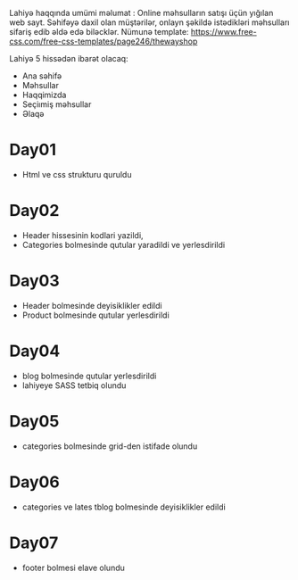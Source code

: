 Lahiyə haqqında umümi məlumat : Online məhsulların satışı üçün yığılan web sayt. Səhifəyə daxil olan müştərilər, onlayn şəkildə istədikləri məhsulları sifariş edib əldə edə biləcklər.
Nümunə template: https://www.free-css.com/free-css-templates/page246/thewayshop

Lahiyə 5 hissədən ibarət olacaq:

- Ana səhifə
- Məhsullar
- Haqqimizda
- Seçiımiş məhsullar
- Əlaqə

# Day01

- Html ve css strukturu quruldu

# Day02

- Header hissesinin kodlari yazildi,
- Categories bolmesinde qutular yaradildi ve yerlesdirildi

# Day03

- Header bolmesinde deyisiklikler edildi
- Product bolmesinde qutular yerlesdirildi

# Day04
- blog bolmesinde qutular yerlesdirildi
- lahiyeye SASS tetbiq olundu

# Day05
- categories bolmesinde grid-den istifade olundu

# Day06
- categories ve lates tblog bolmesinde deyisiklikler edildi

# Day07
- footer bolmesi elave olundu